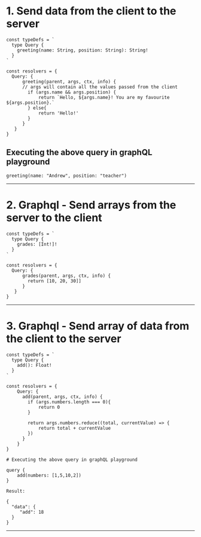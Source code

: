 # 1. Send data from the client to the server

```
const typeDefs = `
  type Query {
    greeting(name: String, position: String): String!
  }
`

const resolvers = {
  Query: {
      greeting(parent, args, ctx, info) {
      // args will contain all the values passed from the client
        if (args.name && args.position) {
            return `Hello, ${args.name}! You are my favourite ${args.position}.`
        } else{
            return 'Hello!'
        }
      }
   }
}

```

## Executing the above query in graphQL playground

```
greeting(name: "Andrew", position: "teacher")
```

---

# 2. Graphql - Send arrays from the server to the client

```
const typeDefs = `
  type Query {
    grades: [Int!]!
  }
`

const resolvers = {
  Query: {
      grades(parent, args, ctx, info) {
        return [10, 20, 30]]
      }
   }
}

```

---

# 3. Graphql - Send array of data from the client to the server

```
const typeDefs = `
  type Query {
    add(): Float!
  }
`

const resolvers = {
    Query: {
      add(parent, args, ctx, info) {
        if (args.numbers.length === 0){
            return 0
        }

        return args.numbers.reduce((total, currentValue) => {
            return total + currentValue
        })
      }
    }
}

# Executing the above query in graphQL playground

query {
    add(numbers: [1,5,10,2])
}

Result:

{
  "data": {
     "add": 18
  }
}

```

---